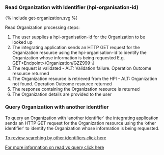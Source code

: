 

### Read Organization with Identifier (hpi-organisation-id)

<div>
{% include get-organization.svg %}
</div>

Read Organization processing steps:
1. The user supplies a hpi-organisation-id for the Organization to be looked up
2. The integrating application sends an HTTP GET request for the Organization resource using the hpi-organisation-id to identify the Organization whose information is being requested E.g. GET\<Endpoint>/Organization/GZZ999-J
3. The request is validated - ALT: Validation failure. Operation Outcome resource returned
4. The Organization resource is retrieved from the HPI - ALT: Organization not found. Operation Outcome resource returned
5. The response containing the Organization resource is returned
6. The Organization details are provided to the user

### Query Organization with another identifier

To query an Organization with ‘another identifier' the integrating application sends an HTTP GET request for the Organization resource using the ‘other identifier’ to identify the Organization whose information is being requested.

[To review searching by other identifiers click here](/searchOrganization.html#other-search-criteria)

[For more information on read vs query click here](/general.html#read-resource-by-id)
